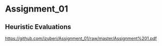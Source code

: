 # Assignment_01
## Heuristic Evaluations 

https://github.com/izuberi/Assignment_01/raw/master/Assignment%201.pdf
